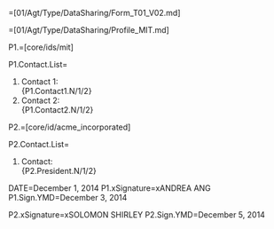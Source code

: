 =[01/Agt/Type/DataSharing/Form_T01_V02.md]

=[01/Agt/Type/DataSharing/Profile_MIT.md]

P1.=[core/ids/mit]

P1.Contact.List=<ol><li>Contact 1: <br>{P1.Contact1.N/1/2}<li>Contact 2: <br>{P1.Contact2.N/1/2}</ol>

P2.=[core/id/acme_incorporated]

P2.Contact.List=<ol><li>Contact: <br>{P2.President.N/1/2}</ol>

DATE=December 1, 2014
P1.xSignature=xANDREA ANG
P1.Sign.YMD=December 3, 2014

P2.xSignature=xSOLOMON SHIRLEY
P2.Sign.YMD=December 5, 2014
